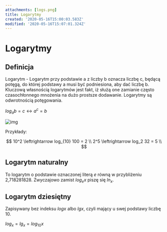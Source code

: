```yaml
---
attachments: [logs.png]
title: Logarytmy
created: '2020-05-16T15:00:03.583Z'
modified: '2020-05-16T15:07:01.324Z'
---
```


# Logarytmy

## Definicja

Logarytm - Logarytm przy podstawie a z liczby b oznacza liczbę c, będącą potęgą, do której podstawy a musi być podniesiona, aby dać liczbę b. Kluczową własnością logarytmów jest fakt, iż służą one zamianie często czasochłonnego mnożenia na dużo prostsze dodawanie. Logarytmy są odwrotnością potęgowania.

$log_a b = c \leftrightarrow a^c = b$

![img](@attachment/logs.png)


Przykłady:

$$
10^2 \leftrightarrow log_{10} 100 = 2 \\
2^5 \leftrightarrow log_2 32 = 5 \\
$$

## Logarytm naturalny

To logarytm o podstawie oznaczonej literą $e$ równą w przybliżeniu 2,718281828. Zwyczajowo zamist $log_e x$ piszę się $ln_x$.

## Logarytm dziesiętny

Zapisywany bez indeksu $log x$ albo $lg x$, czyli mający u swej podstawy liczbę 10.

$log_x = lg_x = log_{10} x$
